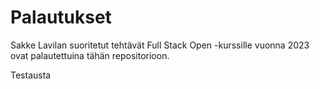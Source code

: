 # Palautukset

Sakke Lavilan suoritetut tehtävät Full Stack Open -kurssille vuonna 2023 ovat palautettuina tähän repositorioon.


Testausta